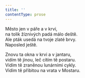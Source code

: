 ```yaml
---
title: ''
contentType: prose
---
```


Město jen v páře a v krvi,  
na tolik žíznivých padá málo deště.  
Ale pták usedá na tvoje zlaté brvy.  
Naposled ještě.

Znovu ta okna v krvi a v jantaru,  
vidím tě jinou, leč cítím tě postaru.  
Vidím tě zraněnou lunárními cykly.  
Vidím tě přibitou na vrata v Mostaru.
